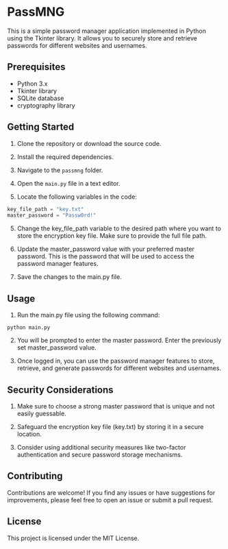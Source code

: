 # PassMNG

This is a simple password manager application implemented in Python using the Tkinter library. It allows you to securely store and retrieve passwords for different websites and usernames.

## Prerequisites

- Python 3.x
- Tkinter library
- SQLite database
- cryptography library

## Getting Started

1. Clone the repository or download the source code.

2. Install the required dependencies.

3. Navigate to the `passmng` folder.

4. Open the `main.py` file in a text editor.

5. Locate the following variables in the code:

  ```python
  key_file_path = "key.txt"
  master_password = "Passw0rd!"
  ```

5. Change the key_file_path variable to the desired path where you want to store the encryption key file. Make sure to provide the full file path.

6. Update the master_password value with your preferred master password. This is the password that will be used to access the password manager features.

7. Save the changes to the main.py file.

## Usage

1. Run the main.py file using the following command:

 ```shell
 python main.py
 ```

2. You will be prompted to enter the master password. Enter the previously set master_password value.

3. Once logged in, you can use the password manager features to store, retrieve, and generate passwords for different websites and usernames.

## Security Considerations

1. Make sure to choose a strong master password that is unique and not easily guessable.

2. Safeguard the encryption key file (key.txt) by storing it in a secure location.

3. Consider using additional security measures like two-factor authentication and secure password storage mechanisms.

## Contributing

Contributions are welcome! If you find any issues or have suggestions for improvements, please feel free to open an issue or submit a pull request.

## License

This project is licensed under the MIT License.
